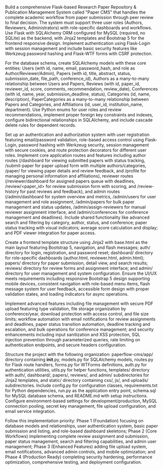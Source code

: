 Build a comprehensive Flask-based Research Paper Repository & Publication Management System called "Paper CMS" that handles the complete academic workflow from paper submission through peer review to final decision. The system must support three user roles (Authors, Reviewers, Administrators) with role-specific dashboards and workflows. Use Flask with SQLAlchemy ORM configured for MySQL (required, no SQLite) as the backend, with Jinja2 templates and Bootstrap 5 for the frontend responsive design. Implement authentication using Flask-Login with session management and include basic security features like Werkzeug password hashing and Flask-WTF forms with CSRF protection.

For the database schema, create SQLAlchemy models with these core entities: Users (with id, name, email, password_hash, and role as Author/Reviewer/Admin), Papers (with id, title, abstract, status, submission_date, file_path, conference_id), Authors as a many-to-many relationship between Users and Papers, Reviews (with id, paper_id, reviewer_id, score, comments, recommendation, review_date), Conferences (with id, name, year, submission_deadline, status), Categories (id, name, description), PaperCategories as a many-to-many relationship between Papers and Categories, and Affiliations (id, user_id, institution_name, department). Use Python enums for user roles and review recommendations, implement proper foreign key constraints and indexes, configure bidirectional relationships in SQLAlchemy, and include cascade delete rules for dependent records.

Set up an authentication and authorization system with user registration featuring email/password validation, role-based access control using Flask-Login, password hashing with Werkzeug security, session management with secure cookies, and route protection decorators for different user roles. Implement core application routes and features including author routes (/dashboard for viewing submitted papers with status tracking, /submit-paper for paper upload form with multiple authors/categories, /paper/<id> for viewing paper details and review feedback, and /profile for managing personal information and affiliations), reviewer routes (/reviewer/dashboard for assigned papers queue with deadlines, /review/<paper_id> for review submission form with scoring, and /review-history for past reviews and feedback), and admin routes (/admin/dashboard for system overview and metrics, /admin/users for user management and role assignment, /admin/papers for bulk paper management and status updates, /admin/assign-reviewers for manual reviewer assignment interface, and /admin/conferences for conference management and deadlines). Include shared functionality like advanced search and filtering by category, author, status, and conference; paper status tracking with visual indicators; average score calculation and display; and PDF viewer integration for paper access.

Create a frontend template structure using Jinja2 with base.html as the main layout featuring Bootstrap 5, navigation, and flash messages; auth/ directory for login, registration, and password reset; dashboard/ directory for role-specific dashboards (author.html, reviewer.html, admin.html); papers/ directory for paper submission, detail view, and search results; reviews/ directory for review forms and assignment interface; and admin/ directory for user management and system configuration. Ensure the UI/UX meets requirements including responsive Bootstrap 5 design supporting mobile devices, consistent navigation with role-based menu items, flash message system for user feedback, accessible form design with proper validation states, and loading indicators for async operations.

Implement advanced features including file management with secure PDF upload featuring type validation, file storage organization by conference/year, download protection with access control, and file size limits; workflow automation with email notifications for review assignments and deadlines, paper status transition automation, deadline tracking and escalation, and bulk operations for conference management; and security enhancements including input sanitization and XSS protection, SQL injection prevention through parameterized queries, rate limiting on authentication endpoints, and secure headers configuration.

Structure the project with the following organization: paperflow-cms/app/ directory containing __init__.py, models.py for SQLAlchemy models, routes.py for Flask route handlers, forms.py for WTForms definitions, auth.py for authentication utilities, utils.py for helper functions, templates/ directory with auth/, dashboard/, papers/, reviews/, and admin/ subdirectories for Jinja2 templates, and static/ directory containing css/, js/, and uploads/ subdirectories. Include config.py for configuration classes, requirements.txt for Python dependencies, run.py as the application entry point, schema.sql for MySQL database schema, and README.md with setup instructions. Configure environment-based settings for development/production, MySQL connection pooling, secret key management, file upload configuration, and email service integration.

Follow this implementation priority: Phase 1 (Foundation) focusing on database models and relationships, user authentication system, basic paper submission and listing, and role-based dashboard skeletons; Phase 2 (Core Workflows) implementing complete review assignment and submission, paper status management, search and filtering capabilities, and admin user management; Phase 3 (Enhanced Features) adding file upload system, email notifications, advanced admin controls, and mobile optimization; and Phase 4 (Production Ready) completing security hardening, performance optimization, comprehensive testing, and deployment configuration.
